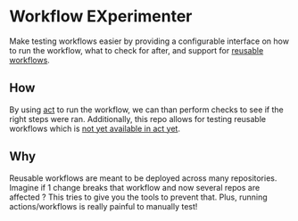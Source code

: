 # Workflow EXperimenter

Make testing workflows easier by providing a configurable interface on how to run the workflow, what to check for after, and support for [reusable workflows](https://docs.github.com/en/actions/using-workflows/reusing-workflows).

## How

By using [act](https://github.com/nektos/act) to run the workflow, we can than perform checks to see if the right steps were ran. Additionally, this repo allows for testing reusable workflows which is [not yet available in act yet](https://github.com/nektos/act/issues/826).

## Why

Reusable workflows are meant to be deployed across many repositories. Imagine if 1 change breaks that workflow and now several repos are affected ? This tries to give you the tools to prevent that. Plus, running actions/workflows is really painful to manually test!
